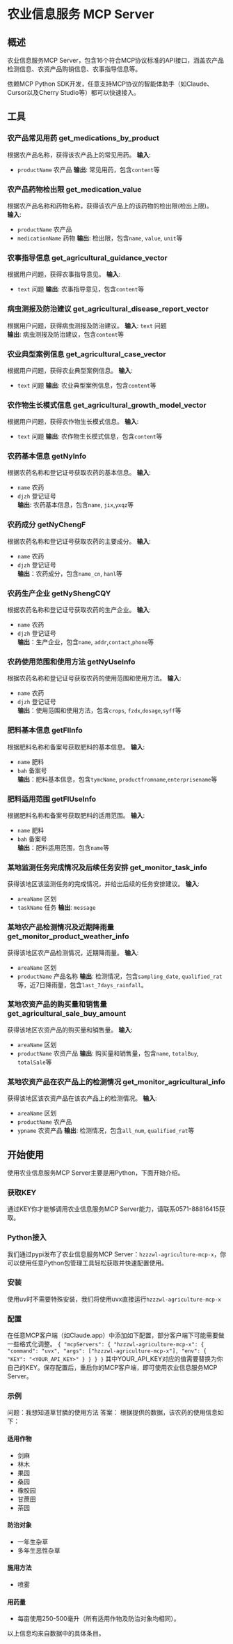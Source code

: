 # 农业信息服务 MCP Server

## 概述
农业信息服务MCP Server，包含16个符合MCP协议标准的API接口，涵盖农产品检测信息、农资产品购销信息、农事指导信息等。

依赖MCP Python SDK开发，任意支持MCP协议的智能体助手（如Claude、Cursor以及Cherry Studio等）都可以快速接入。

## 工具
### 农产品常见用药 get_medications_by_product
根据农产品名称，获得该农产品上的常见用药。
**输入**:
- `productName` 农产品
**输出**: 常见用药，包含`content`等

### 农产品药物检出限 get_medication_value
根据农产品名称和药物名称，获得该农产品上的该药物的检出限(检出上限)。  
**输入**:
- `productName` 农产品
- `medicationName` 药物
**输出**: 检出限，包含`name`, `value`, `unit`等

### 农事指导信息 get_agricultural_guidance_vector
根据用户问题，获得农事指导意见。
**输入**:
- `text` 问题
**输出**: 农事指导意见，包含`content`等

### 病虫测报及防治建议 get_agricultural_disease_report_vector
根据用户问题，获得病虫测报及防治建议。
**输入**: `text` 问题  
**输出**: 病虫测报及防治建议，包含`content`等

### 农业典型案例信息 get_agricultural_case_vector
根据用户问题，获得农业典型案例信息。
**输入**:
- `text` 问题
**输出**: 农业典型案例信息，包含`content`等

### 农作物生长模式信息 get_agricultural_growth_model_vector
根据用户问题，获得农作物生长模式信息。
**输入**:
- `text` 问题
**输出**: 农作物生长模式信息，包含`content`等

### 农药基本信息 getNyInfo
根据农药名称和登记证号获取农药的基本信息。
**输入**:
- `name` 农药
- `djzh` 登记证号  
**输出**: 农药基本信息，包含`name`, `jix`,`yxqz`等

### 农药成分 getNyChengF
根据农药名称和登记证号获取农药的主要成分。
**输入**: 
- `name` 农药
- `djzh` 登记证号    
**输出**：农药成分，包含`name_cn`, `hanl`等

### 农药生产企业 getNyShengCQY
根据农药名称和登记证号获取农药的生产企业。
**输入**: 
- `name` 农药
- `djzh` 登记证号    
**输出**：生产企业，包含`name`, `addr`,`contact`,`phone`等

### 农药使用范围和使用方法 getNyUseInfo
根据农药名称和登记证号获取农药的使用范围和使用方法。
**输入**: 
- `name` 农药
- `djzh` 登记证号    
**输出**：使用范围和使用方法，包含`crops`, `fzdx`,`dosage`,`syff`等

### 肥料基本信息 getFlInfo
根据肥料名称和备案号获取肥料的基本信息。
**输入**: 
- `name` 肥料
- `bah` 备案号    
**输出**：肥料基本信息，包含`tymcName`, `productfromname`,`enterprisename`等

### 肥料适用范围 getFlUseInfo
根据肥料名称和备案号获取肥料的适用范围。
**输入**: 
- `name` 肥料
- `bah` 备案号    
**输出**：肥料适用范围，包含`name`等

### 某地监测任务完成情况及后续任务安排 get_monitor_task_info
获得该地区该监测任务的完成情况，并给出后续的任务安排建议。 
**输入**: 
- `areaName` 区划
- `taskName` 任务
**输出**: `message`

### 某地农产品检测情况及近期降雨量 get_monitor_product_weather_info
获得该地区农产品检测情况，近期降雨量。
**输入**: 
- `areaName` 区划
- `productName` 产品名称
**输出**: 检测情况，包含`sampling_date`, `qualified_rat`等，近7日降雨量，包含`last_7days_rainfall`。

### 某地农资产品的购买量和销售量 get_agricultural_sale_buy_amount
获得该地区农资产品的购买量和销售量。
**输入**:
- `areaName` 区划
- `productName` 农资产品
**输出**: 购买量和销售量，包含`name`, `totalBuy`, `totalSale`等

### 某地农资产品在农产品上的检测情况 get_monitor_agricultural_info
获得该地区该农资产品在该农产品上的检测情况。
**输入**:
- `areaName` 区划
- `productName` 农产品
- `ypname` 农资产品
**输出**: 检测情况，包含`all_num`, `qualified_rat`等



## 开始使用
使用农业信息服务MCP Server主要是用Python，下面开始介绍。

### 获取KEY
通过KEY你才能够调用农业信息服务MCP Server能力，请联系0571-88816415获取。

### Python接入
我们通过pypi发布了农业信息服务MCP Server：`hzzzwl-agriculture-mcp-x`，你可以使用任意Python包管理工具轻松获取并快速配置使用。

### 安装
使用uv时不需要特殊安装，我们将使用uvx直接运行`hzzzwl-agriculture-mcp-x`

### 配置
在任意MCP客户端（如Claude.app）中添加如下配置，部分客户端下可能需要做一些格式化调整。
`{
  "mcpServers": {
    "hzzzwl-agriculture-mcp-x": {
      "command": "uvx",
      "args": ["hzzzwl-agriculture-mcp-x"],
      "env": {
        "KEY": "<YOUR_API_KEY>"
      }
    }
  }
}`
其中YOUR_API_KEY对应的值需要替换为你自己的KEY。保存配置后，重启你的MCP客户端，即可使用农业信息服务MCP Server。

### 示例
问题：我想知道草甘膦的使用方法
答案：
根据提供的数据，该农药的使用信息如下：

#### 适用作物
- 剑麻
- 林木
- 果园
- 桑园
- 橡胶园
- 甘蔗田
- 茶园

#### 防治对象
- 一年生杂草
- 多年生恶性杂草

#### 施用方法
- 喷雾

#### 用药量
- 每亩使用250-500毫升（所有适用作物及防治对象均相同）。

以上信息均来自数据中的具体条目。
